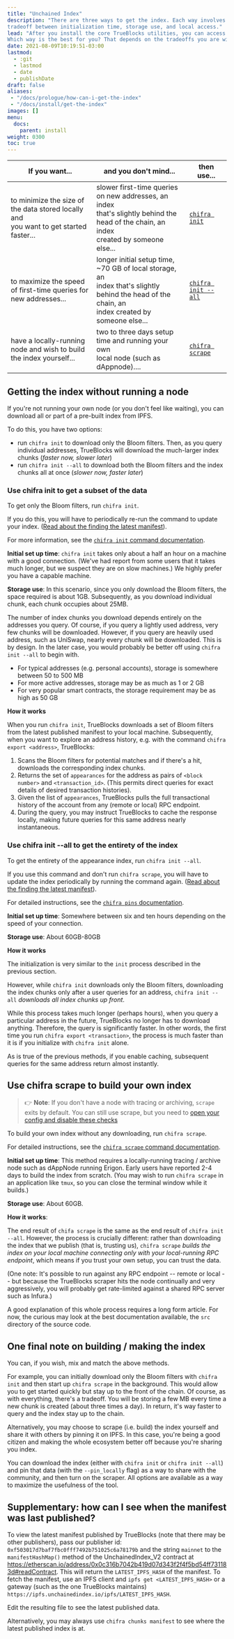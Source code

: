 ```yaml
---
title: "Unchained Index"
description: "There are three ways to get the index. Each way involves some
tradeoff between initialization time, storage use, and local access."
lead: "After you install the core TrueBlocks utilities, you can access the index in three ways.
Which way is the best for you? That depends on the tradeoffs you are willing to make."
date: 2021-08-09T10:19:51-03:00
lastmod:
  - :git
  - lastmod
  - date
  - publishDate
draft: false
aliases:
 - "/docs/prologue/how-can-i-get-the-index"
 - "/docs/install/get-the-index"
images: []
menu: 
  docs:
    parent: install
weight: 0300	
toc: true
---
```


<!-- markdownlint-disable MD041 MD033 -->

| If you want...                                                                           | and you don't mind...                                                                                                                                | then use...                                                  |
| ---------------------------------------------------------------------------------------- | ---------------------------------------------------------------------------------------------------------------------------------------------------- | ------------------------------------------------------------ |
| to minimize the size of the data stored locally and<br>you want to get started faster... | slower first-time queries on new addresses, an index<br>that's slightly behind the head of the chain, an index<br>created by someone else...         | [`chifra init`](#use-init-to-get-only-the-chunks-you-query)  |
| to maximize the speed of first-time queries for<br>new addresses...                      | longer initial setup time, ~70 GB of local storage, an<br>index that's slightly behind the head of the chain, an<br>index created by someone else... | [`chifra init --all`](#use_init_all-to-get-all-index-chunks) |
| have a locally-running node and wish to build<br>the index yourself...                   | two to three days setup time and running your own<br>local node (such as dAppnode)....                                                               | [`chifra scrape`](#use-scrape-to-build-your-own-index)       |

## Getting the index without running a node

If you're not running your own node (or you don't feel like waiting), you can download all or part of a pre-built index from IPFS.

To do this, you have two options:

- run `chifra init` to download only the Bloom filters. Then, as you query individual addresses, TrueBlocks will download the much-larger index chunks (_faster now, slower later_)
- run `chifra init --all` to download both the Bloom filters and the index chunks all at once (_slower now, faster later_)

### Use chifra init to get a subset of the data

To get only the Bloom filters, run `chifra init`.

If you do this, you will have to periodically re-run the command to update your index. ([Read about the finding the latest manifest](#Supplementary-how-can-I-see-when-the-manifest-was-last-published)).

For more information, see the [`chifra init` command documentation](/chifra/admin#chifra-init).

**Initial set up time**: `chifra init` takes only about a half an hour on a machine with a good connection. (We've had report from some users that it takes much longer, but we suspect they are on slow machines.) We highly prefer you have a capable machine.

**Storage use**: In this scenario, since you only download the Bloom filters, the space required is about 1GB. Subsequently, as you download individual chunk, each chunk occupies about 25MB.

The number of index chunks you download depends entirely on the addresses you query. Of course, if you query a lightly used address, very few chunks will be downloaded. However, if you query are heavily used address, such as UniSwap, nearly every chunk will be downloaded. This is by design. In the later case, you would probably be better off using `chifra init --all` to begin with.

- For typical addresses (e.g. personal accounts), storage is somewhere between 50 to 500 MB
- For more active addresses, storage may be as much as 1 or 2 GB
- For very popular smart contracts, the storage requirement may be as high as 50 GB

**How it works**

When you run `chifra init`, TrueBlocks downloads a set of Bloom filters from the latest published manifest to your local machine. Subsequently, when you want to explore an address history, e.g. with the command `chifra export <address>`, TrueBlocks:

1. Scans the Bloom filters for potential matches and if there's a hit, downloads the corresponding index chunks.
2. Returns the set of `appearances` for the address as pairs of `<block number>` and `<transaction_id>`. (This permits direct queries for exact details of desired transaction histories).
3. Given the list of `appearances`, TrueBlocks pulls the full transactional history of the account from any (remote or local) RPC endpoint.
4. During the query, you may instruct TrueBlocks to cache the response locally, making future queries for this same address nearly instantaneous.

### Use chifra init --all to get the entirety of the index

To get the entirety of the appearance index, run `chifra init --all`.

If you use this command and don't run `chifra scrape`, you will have to update the index periodically by running the command again. ([Read about the finding the latest manifest](#Supplementary-how-can-I-see-when-the-manifest-was-last-published)).

For detailed instructions, see the [`chifra pins` documentation](/chifra/admin#chifra-pins).

**Initial set up time**: Somewhere between six and ten hours depending on the speed of your connection.

**Storage use**: About 60GB-80GB

**How it works**

The initialization is very similar to the `init` process described in the previous section.

However, while `chifra init` downloads only the Bloom filters, downloading the index chunks only after a user queries for an address, `chifra init --all` _downloads all index chunks up front_.

While this process takes much longer (perhaps hours), when you query a particular address in the future, TrueBlocks no longer has to download anything.
Therefore, the query is significantly faster.
In other words, the first time you run `chifra export <transaction>`, the process is much faster than it is if you initialize with `chifra init` alone.

As is true of the previous methods, if you enable caching, subsequent queries for the same address return almost instantly.

## Use chifra scrape to build your own index

> 👉 **Note**:
> If you don't have a node with tracing or archiving, `scrape` exits by default.
> You can still use scrape, but you need to
<a href="/docs/install/install-core#no-tracing">open your config and disable these checks</a></p>

To build your own index without any downloading, run `chifra scrape`.

For detailed instructions, see the [`chifra scrape` command documentation](/chifra/admin#chifra-scrape).

**Initial set up time**: This method requires a locally-running tracing / archive node such as dAppNode running Erigon. Early users have reported 2-4 days to build the index from scratch. (You may wish to run `chifra scrape` in an application like `tmux`, so you can close the terminal window while it builds.)

**Storage use**: About 60GB.

**How it works**:

The end result of `chifa scrape` is the same as the end result of `chifra init --all`. However, the process is crucially different: rather than downloading the index that we publish (that is, trusting us), `chifra scrape` _builds the index on your local machine connecting only with your local-running RPC endpoint_, which means if you trust your own setup, you can trust the data.

(One note: It's possible to run against any RPC endpoint -- remote or local -- but because the TrueBlocks scraper hits the node continually and very aggressively, you will probably get rate-limited against a shared RPC server such as Infura.)

A good explanation of this whole process requires a long form article. For now, the curious may look at the best documentation available, the `src` directory of the source code.

## One final note on building / making the index

You can, if you wish, mix and match the above methods.

For example, you can initially download only the Bloom filters with `chifra init` and then start up `chifra scrape` in the background. This would allow you to get started quickly but stay up to the front of the chain. Of course, as with everything, there's a tradeoff. You will be storing a few MB every time a new chunk is created (about three times a day). In return, it's way faster to query and the index stay up to the chain.

Alternatively, you may choose to scrape (i.e. build) the index yourself and share it with others by pinning it on IPFS. In this case, you're being a good citizen and making the whole ecosystem better off because you're sharing you index.

You can download the index (either with `chifra init` or `chifra init --all`) and pin that data (with the `--pin_locally` flag) as a way to share with the community, and then turn on the scraper. All options are available as a way to maximize the usefulness of the tool.

## Supplementary: how can I see when the manifest was last published?

To view the latest manifest published by TrueBlocks (note that there may be other publishers), pass our publisher id: `0xf503017d7baf7fbc0fff7492b751025c6a78179b` and the string `mainnet` to the `manifestHashMap()` method of the UnchainedIndex_V2 contract at https://etherscan.io/address/0x0c316b7042b419d07d343f2f4f5bd54ff731183d#readContract. This will return the `LATEST_IPFS_HASH` of the manifest. To fetch the manifest, use an IPFS client and `ipfs get <LATEST_IPFS_HASH>` or a gateway (such as the one TrueBlocks maintains) `https://ipfs.unchainedindex.io/ipfs/LATEST_IPFS_HASH`.

Edit the resulting file to see the latest published data.

Alternatively, you may always use `chifra chunks manifest` to see where the latest published index is at.
